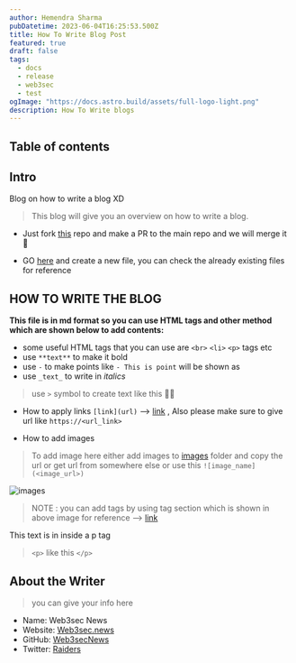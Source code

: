 ```yaml
---
author: Hemendra Sharma
pubDatetime: 2023-06-04T16:25:53.500Z
title: How To Write Blog Post
featured: true
draft: false
tags:
  - docs
  - release
  - web3sec
  - test
ogImage: "https://docs.astro.build/assets/full-logo-light.png"
description: How To Write blogs
---
```


## Table of contents

## Intro

Blog on how to write a blog XD

> This blog will give you an overview on how to write a blog.

- Just fork [this](https://github.com/Web3secNews/blog) repo and make a PR to the main repo and we will merge it 🚀

- GO [here](https://github.com/Web3secNews/blog/tree/main/src/content/blog) and create a new file, you can check the already existing files for reference

## HOW TO WRITE THE BLOG

**This file is in md format so you can use HTML tags and other method which are shown below to add contents:**

- some useful HTML tags that you can use are `<br>` `<li>` `<p>` tags etc
- use `**text**` to make it bold
- use `-` to make points like `- This is point` will be shown as
- use `_text_` to write in _italics_

> use `>` symbol to create text like this 👍🏻

- How to apply links `[link](url)` --> [link](https://web3sec.news) , Also please make sure to give url like `https://<url_link>`

- How to add images

> To add image here either add images to [images](https://github.com/Web3secNews/blog/public/media/test.png) folder and copy the url or get url from somewhere else or use this `![image_name](<image_url>)`

![images](https://github.com/Web3secNews/blog/blob/main/public/media/test-blog.png?raw=true)

> NOTE : you can add tags by using tag section which is shown in above image for reference --> [link](https://github.com/Web3secNews/blog/blob/main/src/content/blog/test-new-blog.md)

<p> This text is in inside a p tag </p>

> `<p>` like this `</p>`

## About the Writer

> you can give your info here

- Name: Web3sec News
- Website: [Web3sec.news](https://web3sec.news/)
- GitHub: [Web3secNews](https://github.com/Web3secNews/blog)
- Twitter: [Raiders](https://twitter.com/__Raiders)
